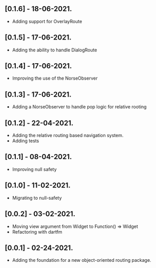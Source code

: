 ## [0.1.6] - 18-06-2021.

* Adding support for OverlayRoute

## [0.1.5] - 17-06-2021.

* Adding the ability to handle DialogRoute

## [0.1.4] - 17-06-2021.

* Improving the use of the NorseObserver

## [0.1.3] - 17-06-2021.

* Adding a NorseObserver to handle pop logic for relative rooting

## [0.1.2] - 22-04-2021.

* Adding the relative routing based navigation system.
* Adding tests

## [0.1.1] - 08-04-2021.

* Improving null safety

## [0.1.0] - 11-02-2021.

* Migrating to null-safety

## [0.0.2] - 03-02-2021.

* Moving view argument from Widget to Function() => Widget
* Refactoring with dartfm

## [0.0.1] - 02-24-2021.

* Adding the foundation for a new object-oriented routing package.

